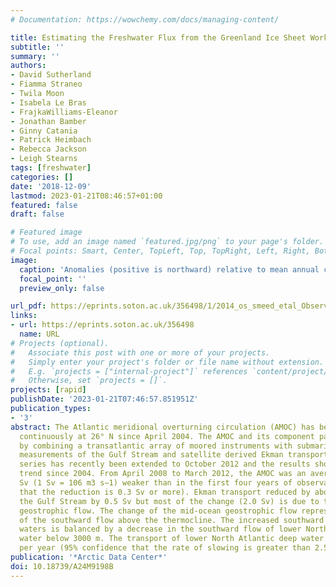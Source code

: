 ```yaml
---
# Documentation: https://wowchemy.com/docs/managing-content/

title: Estimating the Freshwater Flux from the Greenland Ice Sheet Workshop Report, American Geophysical Union, 2018
subtitle: ''
summary: ''
authors:
- David Sutherland
- Fiamma Straneo
- Twila Moon
- Isabela Le Bras
- FrajkaWilliams-Eleanor
- Jonathan Bamber
- Ginny Catania
- Patrick Heimbach
- Rebecca Jackson
- Leigh Stearns
tags: [freshwater]
categories: []
date: '2018-12-09'
lastmod: 2023-01-21T08:46:57+01:00
featured: false
draft: false

# Featured image
# To use, add an image named `featured.jpg/png` to your page's folder.
# Focal points: Smart, Center, TopLeft, Top, TopRight, Left, Right, BottomLeft, Bottom, BottomRight.
image:
  caption: 'Anomalies (positive is northward) relative to mean annual cycle. A 45-day low-pass filter was applied to the time series. Horizontal dashed lines show ± 2 standard deviations and the solid black lines show the average trend ± 1.64 standard errors (i.e. 90 % confidence limits).'
  focal_point: ''
  preview_only: false

url_pdf: https://eprints.soton.ac.uk/356498/1/2014_os_smeed_etal_Observed_decline_of_the_AMOC.pdf
links:
- url: https://eprints.soton.ac.uk/356498
  name: URL
# Projects (optional).
#   Associate this post with one or more of your projects.
#   Simply enter your project's folder or file name without extension.
#   E.g. `projects = ["internal-project"]` references `content/project/deep-learning/index.md`.
#   Otherwise, set `projects = []`.
projects: [rapid]
publishDate: '2023-01-21T07:46:57.851951Z'
publication_types:
- '3'
abstract: The Atlantic meridional overturning circulation (AMOC) has been observed
  continuously at 26° N since April 2004. The AMOC and its component parts are monitored
  by combining a transatlantic array of moored instruments with submarine-cable-based
  measurements of the Gulf Stream and satellite derived Ekman transport. The time
  series has recently been extended to October 2012 and the results show a downward
  trend since 2004. From April 2008 to March 2012, the AMOC was an average of 2.7
  Sv (1 Sv = 106 m3 s−1) weaker than in the first four years of observation (95% confidence
  that the reduction is 0.3 Sv or more). Ekman transport reduced by about 0.2 Sv and
  the Gulf Stream by 0.5 Sv but most of the change (2.0 Sv) is due to the mid-ocean
  geostrophic flow. The change of the mid-ocean geostrophic flow represents a strengthening
  of the southward flow above the thermocline. The increased southward flow of warm
  waters is balanced by a decrease in the southward flow of lower North Atlantic deep
  water below 3000 m. The transport of lower North Atlantic deep water slowed by 7%
  per year (95% confidence that the rate of slowing is greater than 2.5% per year).
publication: '*Arctic Data Center*'
doi: 10.18739/A24M9198B
---
```

